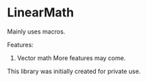 LinearMath
==========

Mainly uses macros.

Features:
  1) Vector math
More features may come.

This library was initially created for private use.